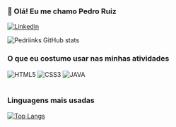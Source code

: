 ### 👋 Olá! Eu me chamo Pedro Ruiz


[![Linkedin](https://img.shields.io/badge/LinkedIn-0077B5?style=for-the-badge&logo=linkedin&logoColor=white)](https://www.linkedin.com/in/pedro-petroski-ruiz-b4a18a283)

![Pedriinks GitHub stats](https://github-readme-stats.vercel.app/api?username=Pedriinks&show_icons=true&theme=tokyonight)

### O que eu costumo usar nas minhas atividades

<div style="display: inline_block">
    <img align="center" alt="HTML5" src="https://img.shields.io/badge/HTML5-E34F26?style=for-the-badge&logo=html5&logoColor=white"/>
    <img align="center" alt="CSS3" src="https://img.shields.io/badge/CSS3-1572B6?style=for-the-badge&logo=css3&logoColor=white"/>
    <img align="center" alt="JAVA" src="https://img.shields.io/badge/Java-ED8B00?style=for-the-badge&logo=openjdk&logoColor=white"/>
</div>

<br/>

### Linguagens mais usadas


[![Top Langs](https://github-readme-stats.vercel.app/api/top-langs/?username=Pedriinks&layout=donut)](https://github.com/anuraghazra/github-readme-stats)
<!--
**Pedriinks/Pedriinks** is a ✨ _special_ ✨ repository because its `README.md` (this file) appears on your GitHub profile.

Here are some ideas to get you started:

- 🔭 I’m currently working on ...
- 🌱 I’m currently learning ...
- 👯 I’m looking to collaborate on ...
- 🤔 I’m looking for help with ...
- 💬 Ask me about ...
- 📫 How to reach me: ...
- 😄 Pronouns: ...
- ⚡ Fun fact: ...
-->
